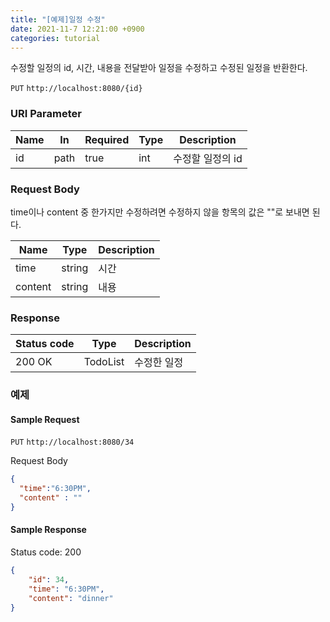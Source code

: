 ```yaml
---
title: "[예제]일정 수정"
date: 2021-11-7 12:21:00 +0900
categories: tutorial
---
```

수정할 일정의 id, 시간, 내용을 전달받아 일정을 수정하고 수정된 일정을 반환한다.

`PUT` `http://localhost:8080/{id}`

### URI Parameter

| Name | In   | Required | Type | Description      |
| ---- | ---- | -------- | ---- | ---------------- |
| id   | path | true     | int  | 수정할 일정의 id |

### Request Body

time이나 content 중 한가지만 수정하려면 수정하지 않을 항목의 값은 ""로 보내면 된다.

| Name    | Type   | Description |
| ------- | ------ | ----------- |
| time    | string | 시간        |
| content | string | 내용        |

### Response

| Status code | Type     | Description |
| ----------- | -------- | ----------- |
| 200 OK      | TodoList | 수정한 일정 |

### 예제

#### Sample Request

`PUT` `http://localhost:8080/34`

Request Body

```json
{
  "time":"6:30PM",
  "content" : ""
}
```

#### Sample Response

Status code: 200

```json
{
    "id": 34,
    "time": "6:30PM",
    "content": "dinner"
}
```
